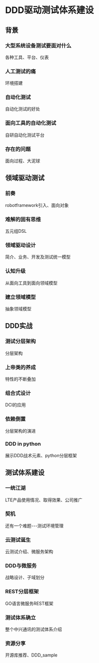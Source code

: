 # DDD驱动测试体系建设

## 背景
### 大型系统设备测试要面对什么
各种工具、平台、仪表
### 人工测试的痛
环境搭建
### 自动化测试
自动化测试的好处
### 面向工具的自动化测试
自研自动化测试平台
### 存在的问题
面向过程、大泥球

## 领域驱动测试
### 前奏
robotframework引入、面向对象
### 难解的固有思维
五元组DSL
### 领域驱动设计
简介、业务、开发及测试统一模型
### 认知升级
从面向工具到面向领域模型
### 建立领域模型
抽象领域模型

## DDD实战
### 测试分层架构
分层架构
### 上帝类的养成
特性的不断叠加
### 组合式设计
DCI的应用
### 依赖倒置
分层架构的演进
### DDD in python
展示DDD战术元素、python分层框架

## 测试体系建设
### 一统江湖
LTE产品使用情况、取得效果、公司推广
### 契机
还有一个难题---测试环境管理
### 云测试诞生
云测试介绍、微服务架构
### DDD与微服务
战略设计、子域划分
### REST分层框架
GO语言微服务REST框架
### 测试体系确立
整个中兴通讯的测试体系介绍
### 资源分享
开源库推荐、DDD_sample




